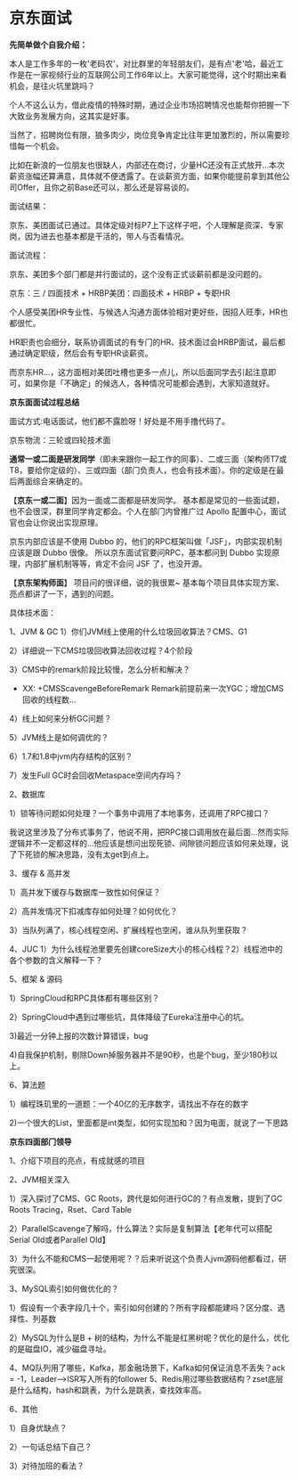 # 京东面试

**先简单做个自我介绍：**

本⼈是⼯作多年的⼀枚'⽼码农'，对⽐群⾥的年轻朋友们，是有点'⽼'哈，最近⼯作是在⼀家视频⾏业的互联⽹公司⼯作6年以上。大家可能觉得，这个时期出来看机会，是往⽕坑⾥跳吗？

个⼈不这么认为，借此疫情的特殊时期，通过企业市场招聘情况也能帮你把握⼀下⼤致业务发展⽅向，这其实是好事。

当然了，招聘岗位有限，狼多⾁少，岗位竞争肯定⽐往年更加激烈的，所以需要珍惜每⼀个机会。

⽐如在新浪的⼀位朋友也很缺⼈，内部还在商讨，少量HC还没有正式放开...本次薪资涨幅还算满意，具体就不便透露了。在谈薪资⽅⾯，如果你能提前拿到其他公司Offer，且你之前Base还可以，那么还是容易谈的。

⾯试结果：

京东、美团⾯试已通过。具体定级对标P7上下这样⼦吧，个⼈理解是资深、专家岗，因为进去也基本都是⼲活的，带⼈与否看情况。

⾯试流程：

京东、美团多个部⻔都是并⾏⾯试的，这个没有正式谈薪前都是没问题的。

京东：三 / 四⾯技术 + HRBP美团：四⾯技术 + HRBP + 专职HR

个⼈感受美团HR专业性、与候选⼈沟通⽅⾯体验相对更好些，因招⼈旺季，HR也都很忙。

HR职责也会细分，联系协调⾯试的有专⻔的HR、技术⾯过会HRBP⾯试，最后都通过确定职级，然后会有专职HR谈薪资。

⽽京东HR...，这⽅⾯相对美团吐槽也更多⼀点⼉，所以后⾯同学去引起注意即可，如果你是「不确定」的候选⼈，各种情况可能都会遇到，⼤家知道就好。

**京东⾯面试过程总结**

⾯试⽅式:电话⾯试，他们都不露脸呀！好处是不⽤⼿撸代码了。

京东物流：三轮或四轮技术⾯ 

**通常⼀或⼆⾯是研发同学**（即未来跟你⼀起⼯作的同事）、⼆或三⾯（架构师T7或T8，要给你定级的）、三或四⾯（部⻔负责⼈，也会有技术⾯）。你的定级是在最后两⾯综合来确定的。

【**京东⼀或⼆⾯**】因为⼀⾯或⼆⾯都是研发同学。 基本都是常⻅的⼀些⾯试题，也不会很深，群⾥同学肯定都会。个⼈在部⻔内曾推⼴过 Apollo 配置中⼼，⾯试官也会让你说出实现原理。

京东内部应该是不使⽤ Dubbo 的，他们的RPC框架叫做「JSF」，内部实现机制 应该是跟 Dubbo 很像。 所以京东⾯试官要问RPC，基本都问到 Dubbo 实现原理，内部扩展机制等等，肯定不会问 JSF 了，也没开源。

【**京东架构师⾯**】 项⽬问的很详细，说的我很累~ 基本每个项⽬具体实现⽅案、亮点都讲了⼀下，遇到的问题。

具体技术⾯：

1、JVM & GC 1）你们JVM线上使⽤的什么垃圾回收算法？CMS、G1 

2）详细说⼀下CMS垃圾回收算法回收过程？4个阶段

3）CMS中的remark阶段⽐较慢，怎么分析和解决？ 

- XX: +CMSScavengeBeforeRemark Remark前提前来⼀次YGC；增加CMS回收的线程数...

4）线上如何来分析GC问题？

5）JVM线上是如何调优的？

6）1.7和1.8中jvm内存结构的区别？

7）发⽣Full GC时会回收Metaspace空间内存吗？

2、数据库

1）锁等待问题如何处理？⼀个事务中调⽤了本地事务，还调⽤了RPC接⼝？

我说这⾥涉及了分布式事务了，他说不⽤，把RPC接⼝调⽤放在最后⾯...然⽽实际逻辑并不⼀定都这样的...他应该是想问出现死锁、间隙锁问题应该如何来处理，说了下死锁的解决思路，没有太get到点上。

3、缓存 & ⾼并发

1）⾼并发下缓存与数据库⼀致性如何保证？

2）⾼并发情况下扣减库存如何处理？如何优化？

3）当队列满了，核⼼线程空闲、扩展线程也空闲，谁从队列⾥获取？

4、JUC 1）为什么线程池⾥要先创建coreSize⼤⼩的核⼼线程？2）线程池中的各个参数的含义解释⼀下？

5、框架 & 源码

1）SpringCloud和RPC具体都有哪些区别？

2）SpringCloud中遇到过哪些坑，具体降级了Eureka注册中⼼的坑。

3)最近⼀分钟上报的次数计算错误，bug 

4)⾃我保护机制，剔除Down掉服务器并不是90秒，也是个bug，⾄少180秒以上。

6、算法题

1）编程珠玑⾥的⼀道题：⼀个40亿的⽆序数字，请找出不存在的数字

2)⼀个很⼤的List，⾥⾯都是int类型，如何实现加和？因为电⾯，就说了⼀下思路

**京东四⾯部⻔领导**

1、介绍下项⽬的亮点，有成就感的项⽬

2、JVM相关深⼊

1）深⼊探讨了CMS、GC Roots，跨代是如何进⾏GC的？有点发散，提到了GC Roots Tracing，Rset、Card Table 

2）ParallelScavenge了解吗，什么算法？实际是复制算法【⽼年代可以搭配Serial Old或者Parallel Old】

3）为什么不能和CMS⼀起使⽤呢？？后来听说这个负责⼈jvm源码他都看过，研究很深。

3、MySQL索引如何做优化的？

1）假设有⼀个表字段⼏⼗个，索引如何创建的？所有字段都能建吗？区分度、选择性、列基数

2）MySQL为什么是B + 树的结构，为什么不能是红⿊树呢？优化的是什么，优化的是磁盘IO，减少磁盘寻址。

4、MQ队列⽤了哪些，Kafka，那⾦融场景下，Kafka如何保证消息不丢失？ack = -1，Leader-->ISR写⼊所有的follower 5、Redis⽤过哪些数据结构？zset底层是什么结构，hash和跳表，为什么是跳表，查找效率⾼。

6、其他

1）⾃身优缺点？

2）⼀句话总结下⾃⼰？

3）对待加班的看法？


